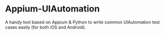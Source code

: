 # Appium-UIAutomation
A handy tool based on Appium & Python to write common UIAutomation test cases easily (for both iOS and Android).
